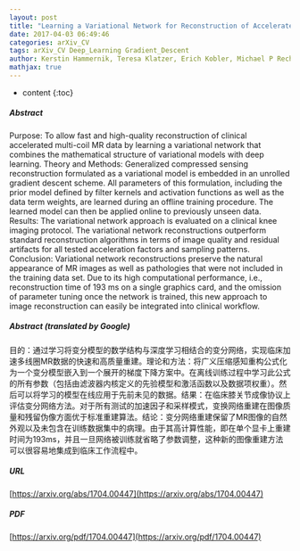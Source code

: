 ```yaml
---
layout: post
title: "Learning a Variational Network for Reconstruction of Accelerated MRI Data"
date: 2017-04-03 06:49:46
categories: arXiv_CV
tags: arXiv_CV Deep_Learning Gradient_Descent
author: Kerstin Hammernik, Teresa Klatzer, Erich Kobler, Michael P Recht, Daniel K Sodickson, Thomas Pock, Florian Knoll
mathjax: true
---
```


* content
{:toc}

##### Abstract
Purpose: To allow fast and high-quality reconstruction of clinical accelerated multi-coil MR data by learning a variational network that combines the mathematical structure of variational models with deep learning. Theory and Methods: Generalized compressed sensing reconstruction formulated as a variational model is embedded in an unrolled gradient descent scheme. All parameters of this formulation, including the prior model defined by filter kernels and activation functions as well as the data term weights, are learned during an offline training procedure. The learned model can then be applied online to previously unseen data. Results: The variational network approach is evaluated on a clinical knee imaging protocol. The variational network reconstructions outperform standard reconstruction algorithms in terms of image quality and residual artifacts for all tested acceleration factors and sampling patterns. Conclusion: Variational network reconstructions preserve the natural appearance of MR images as well as pathologies that were not included in the training data set. Due to its high computational performance, i.e., reconstruction time of 193 ms on a single graphics card, and the omission of parameter tuning once the network is trained, this new approach to image reconstruction can easily be integrated into clinical workflow.

##### Abstract (translated by Google)
目的：通过学习将变分模型的数学结构与深度学习相结合的变分网络，实现临床加速多线圈MR数据的快速和高质量重建。理论和方法：将广义压缩感知重构公式化为一个变分模型嵌入到一个展开的梯度下降方案中。在离线训练过程中学习此公式的所有参数（包括由滤波器内核定义的先验模型和激活函数以及数据项权重）。然后可以将学习的模型在线应用于先前未见的数据。结果：在临床膝关节成像协议上评估变分网络方法。对于所有测试的加速因子和采样模式，变换网络重建在图像质量和残留伪像方面优于标准重建算法。结论：变分网络重建保留了MR图像的自然外观以及未包含在训练数据集中的病理。由于其高计算性能，即在单个显卡上重建时间为193ms，并且一旦网络被训练就省略了参数调整，这种新的图像重建方法可以很容易地集成到临床工作流程中。

##### URL
[https://arxiv.org/abs/1704.00447](https://arxiv.org/abs/1704.00447)

##### PDF
[https://arxiv.org/pdf/1704.00447](https://arxiv.org/pdf/1704.00447)

